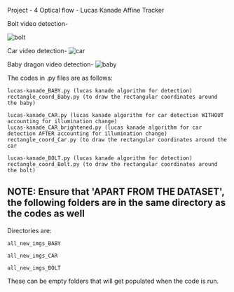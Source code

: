 Project - 4 Optical flow - Lucas Kanade Affine Tracker

Bolt video detection-

![bolt](https://user-images.githubusercontent.com/8612835/81494694-dece1500-9278-11ea-977c-e4eceeec865f.jpg)


Car video detection-
![car](https://user-images.githubusercontent.com/8612835/81494704-ea214080-9278-11ea-9051-0436c42ec856.jpg)


Baby dragon video detection-
![baby](https://user-images.githubusercontent.com/8612835/81494713-f60d0280-9278-11ea-83b6-0bf2a97f4333.jpg)


The codes in .py files are as follows:

    lucas-kanade_BABY.py (lucas kanade algorithm for detection)
    rectangle_coord_Baby.py (to draw the rectangular coordinates around the baby)

    lucas-kanade_CAR.py (lucas kanade algorithm for car detection WITHOUT accounting for illumination change)
    lucas-kanade_CAR_brightened.py (lucas kanade algorithm for car detection AFTER accounting for illumination change)
    rectangle_coord_Car.py (to draw the rectangular coordinates around the car

    lucas-kanade_BOLT.py (lucas kanade algorithm for detection)
    rectangle_coord_Bolt.py (to draw the rectangular coordinates around the bolt)

NOTE: Ensure that 'APART FROM THE DATASET', the following folders are in the same directory as the codes as well 
------
Directories are:

    all_new_imgs_BABY

    all_new_imgs_CAR

    all_new_imgs_BOLT

These can be empty folders that will get populated when the code is run.
